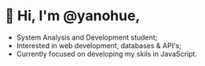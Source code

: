 # 👋 Hi, I'm @yanohue,
* System Analysis and Development student;
* Interested in web development, databases & API's;
* Currently focused on developing my skils in JavaScript.
